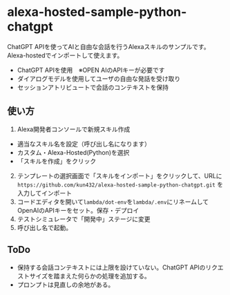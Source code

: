 # alexa-hosted-sample-python-chatgpt

ChatGPT APIを使ってAIと自由な会話を行うAlexaスキルのサンプルです。Alexa-hostedでインポートして使えます。

- ChatGPT APIを使用　※OPEN AIのAPIキーが必要です
- ダイアログモデルを使用してユーザの自由な発話を受け取り
- セッションアトリビュートで会話のコンテキストを保持

## 使い方

1. Alexa開発者コンソールで新規スキル作成
  - 適当なスキル名を設定（呼び出し名になります）
  - カスタム・Alexa-Hosted(Python)を選択
  - 「スキルを作成」をクリック
2. テンプレートの選択画面で「スキルをインポート」をクリックして、URLに `https://github.com/kun432/alexa-hosted-sample-python-chatgpt.git` を入力してインポート
3. コードエディタを開いて`lambda/dot-env`を`lambda/.env`にリネームしてOpenAIのAPIキーをセット。保存・デプロイ
4. テストシミュレータで「開発中」ステージに変更
5. 呼び出し名で起動。


## ToDo

- 保持する会話コンテキストには上限を設けていない。ChatGPT APIのリクエストサイズを踏まえた何らかの処理を追加する。
- プロンプトは見直しの余地がある。
